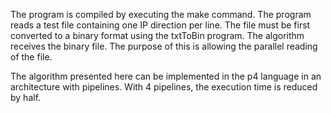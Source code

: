 The program is compiled by executing the make command.
The program reads a test file containing one IP direction per line. The file must be first converted to a binary format using the txtToBin program. The algorithm receives the binary file. 
The purpose of this is allowing the parallel reading of the file.

The algorithm presented here can be implemented in the p4 language in an architecture with pipelines. With 4 pipelines, the execution time is reduced by half.
